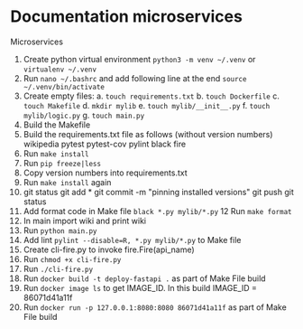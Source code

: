 # Documentation microservices
Microservices
1. Create python virtual environment `python3 -m venv ~/.venv` or `virtualenv ~/.venv`
2. Run `nano ~/.bashrc` and add following line at the end `source ~/.venv/bin/activate`
3. Create empty files:
    a. `touch requirements.txt`
    b. `touch Dockerfile`
    c. `touch Makefile`
    d. `mkdir mylib`
    e. `touch mylib/__init__.py`
    f. `touch mylib/logic.py`
    g. `touch main.py`
4. Build the Makefile
5. Build the requirements.txt file as follows (without version numbers)
    wikipedia
    pytest
    pytest-cov
    pylint
    black
    fire
6. Run `make install`
7. Run `pip freeze|less`
8. Copy version numbers into requirements.txt
9. Run `make install` again
10. git status git add * git commit -m "pinning installed versions" git push git status
11. Add format code in Make file `black *.py mylib/*.py`
12 Run `make format`
13. In main import wiki and print wiki
14. Run `python main.py`
15. Add lint `pylint --disable=R, *.py mylib/*.py` to Make file
16. Create cli-fire.py to invoke fire.Fire(api_name)
17. Run `chmod +x cli-fire.py` 
18. Run `./cli-fire.py`
19. Run `docker build -t deploy-fastapi .` as part of Make File build
20. Run `docker image ls` to get IMAGE_ID. In this build IMAGE_ID = 86071d41a11f 
21. Run `docker run -p 127.0.0.1:8080:8080 86071d41a11f` as part of Make File build